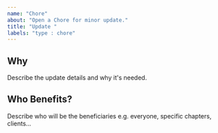 ```yaml
---
name: "Chore"
about: "Open a Chore for minor update."
title: "Update "
labels: "type : chore"
---
```


## Why

Describe the update details and why it's needed. 
 
## Who Benefits?

Describe who will be the beneficiaries e.g. everyone, specific chapters, clients...
